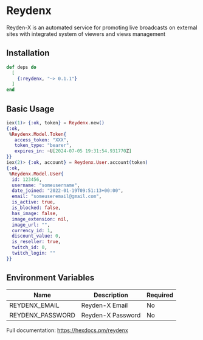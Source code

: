 # Reydenx

Reyden-X is an automated service for promoting live broadcasts on external sites with integrated system of viewers and views management

## Installation

```elixir
def deps do
  [
    {:reydenx, "~> 0.1.1"}
  ]
end
```

## Basic Usage

```elixir
iex(1)> {:ok, token} = Reydenx.new()
{:ok,
 %Reydenx.Model.Token{
   access_token: "XXX",
   token_type: "bearer",
   expires_in: ~U[2024-07-05 19:31:54.931770Z]
}}
iex(2)> {:ok, account} = Reydenx.User.account(token)
{:ok,
 %Reydenx.Model.User{
  id: 123456,
  username: "someusername",
  date_joined: "2022-01-19T09:51:13+00:00",
  email: "someuseremail@gmail.com",
  is_active: true,
  is_blocked: false,
  has_image: false,
  image_extension: nil,
  image_url: "",
  currency_id: 1,
  discount_value: 0,
  is_reseller: true,
  twitch_id: 0,
  twitch_login: ""   
}}
```

## Environment Variables

|Name|Description|Required|
|---|---|---|
|REYDENX_EMAIL|Reyden-X Email|No|
|REYDENX_PASSWORD|Reyden-X Password|No|

Full documentation: https://hexdocs.pm/reydenx
